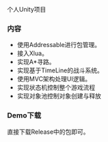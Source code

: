 个人Unity项目

### 内容

* 使用Addressable进行包管理。
* 接入Xlua。
* 实现A*寻路。
* 实现基于TimeLine的战斗系统。
* 使用MVC架构处理UI逻辑。
* 实现状态机控制整个游戏流程
* 实现对象池控制对象创建与释放


### Demo下载

直接下载Release中的包即可。
